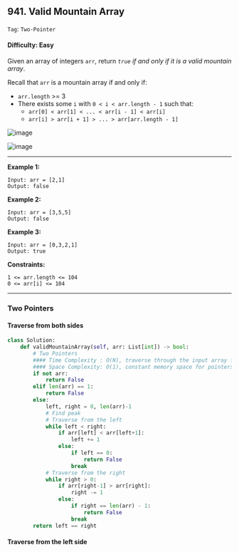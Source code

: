 ## 941. Valid Mountain Array

```Tag```: ```Two-Pointer```

#### Difficulty: Easy

Given an array of integers ```arr```, return _```true``` if and only if it is a valid mountain array_.

Recall that ```arr``` is a mountain array if and only if:

- ```arr.length``` >= 3
- There exists some ```i``` with ```0 < i < arr.length - 1``` such that:
  - ```arr[0] < arr[1] < ... < arr[i - 1] < arr[i]```
  - ```arr[i] > arr[i + 1] > ... > arr[arr.length - 1]```

![image](https://assets.leetcode.com/uploads/2019/10/20/hint_valid_mountain_array.png)

![image](https://user-images.githubusercontent.com/35042430/212525271-e8ded11a-1753-40af-9607-1b80b2a400de.png)

---

__Example 1:__
```
Input: arr = [2,1]
Output: false
```

__Example 2:__
```
Input: arr = [3,5,5]
Output: false
```

__Example 3:__
```
Input: arr = [0,3,2,1]
Output: true
```

__Constraints:__
```
1 <= arr.length <= 104
0 <= arr[i] <= 104
```

---

### Two Pointers

#### Traverse from both sides

```Python
class Solution:
    def validMountainArray(self, arr: List[int]) -> bool:
        # Two Pointers
        #### Time Complexity : O(N), traverse through the input array from both side
        #### Space Complexity: O(1), constant memory space for pointers
        if not arr:
            return False
        elif len(arr) == 1:
            return False
        else:
            left, right = 0, len(arr)-1
            # Find peak
            # Traverse from the left
            while left < right:
                if arr[left] < arr[left+1]:
                    left += 1
                else:
                    if left == 0:
                        return False
                    break
            # Traverse from the right
            while right > 0:
                if arr[right-1] > arr[right]:
                    right -= 1
                else:
                    if right == len(arr) - 1:
                        return False
                    break
        return left == right
```

#### Traverse from the left side
